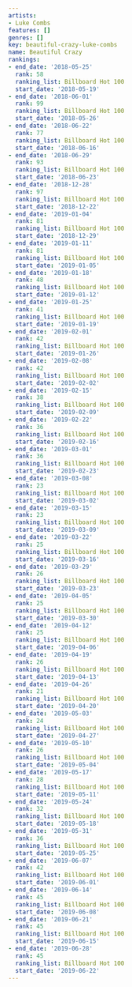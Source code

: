 ```yaml
---
artists:
- Luke Combs
features: []
genres: []
key: beautiful-crazy-luke-combs
name: Beautiful Crazy
rankings:
- end_date: '2018-05-25'
  rank: 58
  ranking_list: Billboard Hot 100
  start_date: '2018-05-19'
- end_date: '2018-06-01'
  rank: 99
  ranking_list: Billboard Hot 100
  start_date: '2018-05-26'
- end_date: '2018-06-22'
  rank: 77
  ranking_list: Billboard Hot 100
  start_date: '2018-06-16'
- end_date: '2018-06-29'
  rank: 93
  ranking_list: Billboard Hot 100
  start_date: '2018-06-23'
- end_date: '2018-12-28'
  rank: 97
  ranking_list: Billboard Hot 100
  start_date: '2018-12-22'
- end_date: '2019-01-04'
  rank: 81
  ranking_list: Billboard Hot 100
  start_date: '2018-12-29'
- end_date: '2019-01-11'
  rank: 81
  ranking_list: Billboard Hot 100
  start_date: '2019-01-05'
- end_date: '2019-01-18'
  rank: 48
  ranking_list: Billboard Hot 100
  start_date: '2019-01-12'
- end_date: '2019-01-25'
  rank: 41
  ranking_list: Billboard Hot 100
  start_date: '2019-01-19'
- end_date: '2019-02-01'
  rank: 42
  ranking_list: Billboard Hot 100
  start_date: '2019-01-26'
- end_date: '2019-02-08'
  rank: 42
  ranking_list: Billboard Hot 100
  start_date: '2019-02-02'
- end_date: '2019-02-15'
  rank: 38
  ranking_list: Billboard Hot 100
  start_date: '2019-02-09'
- end_date: '2019-02-22'
  rank: 36
  ranking_list: Billboard Hot 100
  start_date: '2019-02-16'
- end_date: '2019-03-01'
  rank: 36
  ranking_list: Billboard Hot 100
  start_date: '2019-02-23'
- end_date: '2019-03-08'
  rank: 23
  ranking_list: Billboard Hot 100
  start_date: '2019-03-02'
- end_date: '2019-03-15'
  rank: 23
  ranking_list: Billboard Hot 100
  start_date: '2019-03-09'
- end_date: '2019-03-22'
  rank: 25
  ranking_list: Billboard Hot 100
  start_date: '2019-03-16'
- end_date: '2019-03-29'
  rank: 26
  ranking_list: Billboard Hot 100
  start_date: '2019-03-23'
- end_date: '2019-04-05'
  rank: 25
  ranking_list: Billboard Hot 100
  start_date: '2019-03-30'
- end_date: '2019-04-12'
  rank: 25
  ranking_list: Billboard Hot 100
  start_date: '2019-04-06'
- end_date: '2019-04-19'
  rank: 26
  ranking_list: Billboard Hot 100
  start_date: '2019-04-13'
- end_date: '2019-04-26'
  rank: 21
  ranking_list: Billboard Hot 100
  start_date: '2019-04-20'
- end_date: '2019-05-03'
  rank: 24
  ranking_list: Billboard Hot 100
  start_date: '2019-04-27'
- end_date: '2019-05-10'
  rank: 26
  ranking_list: Billboard Hot 100
  start_date: '2019-05-04'
- end_date: '2019-05-17'
  rank: 28
  ranking_list: Billboard Hot 100
  start_date: '2019-05-11'
- end_date: '2019-05-24'
  rank: 32
  ranking_list: Billboard Hot 100
  start_date: '2019-05-18'
- end_date: '2019-05-31'
  rank: 36
  ranking_list: Billboard Hot 100
  start_date: '2019-05-25'
- end_date: '2019-06-07'
  rank: 42
  ranking_list: Billboard Hot 100
  start_date: '2019-06-01'
- end_date: '2019-06-14'
  rank: 45
  ranking_list: Billboard Hot 100
  start_date: '2019-06-08'
- end_date: '2019-06-21'
  rank: 45
  ranking_list: Billboard Hot 100
  start_date: '2019-06-15'
- end_date: '2019-06-28'
  rank: 45
  ranking_list: Billboard Hot 100
  start_date: '2019-06-22'
---
```


